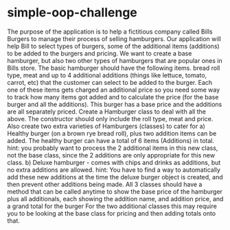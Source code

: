 # simple-oop-challenge

 The purpose of the application is to help a fictitious company called Bills Burgers to manage
 their process of selling hamburgers.
 Our application will help Bill to select types of burgers, some of the additional items (additions) to
 be added to the burgers and pricing.
 We want to create a base hamburger, but also two other types of hamburgers that are popular ones in
 Bills store.
 The basic hamburger should have the following items.
 bread roll type, meat and up to 4 additional additions (things like lettuce, tomato, carrot, etc) that
 the customer can select to be added to the burger. Each one of these items gets charged an additional
 price so you need some way to track how many items got added and to calculate the price (for the base
 burger and all the additions).
 This burger has a base price and the additions are all separately priced.
 Create a Hamburger class to deal with all the above.
 The constructor should only include the roll type, meat and price.
 Also create two extra varieties of Hamburgers (classes) to cater for
 a) Healthy burger (on a brown rye bread roll), plus two addition items can be added.
 The healthy burger can have a total of 6 items (Additions) in total.
 hint:  you probably want to process the 2 additional items in this new class, not the base class,
 since the 2 additions are only appropriate for this new class.
 b) Deluxe hamburger - comes with chips and drinks as additions, but no extra additions are allowed.
 hint:  You have to find a way to automatically add these new additions at the time the deluxe burger
 object is created, and then prevent other additions being made.
 All 3 classes should have a method that can be called anytime to show the base price of the hamburger
 plus all additionals, each showing the addition name, and addition price, and a grand total for the
 burger
 For the two additional classes this may require you to be looking at the base class for pricing and then
 adding totals onto that.
